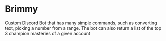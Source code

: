 # Brimmy
Custom Discord Bot that has many simple commands, such as converting text, picking a number from a range.
The bot can also return a list of the top 3 champion masteries of a given account
